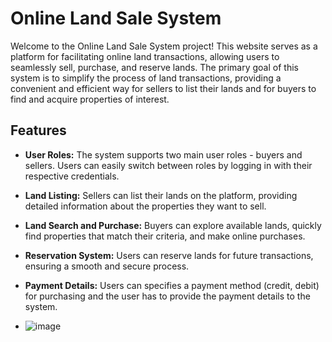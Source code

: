 # Online Land Sale System

Welcome to the Online Land Sale System project! This website serves as a platform for facilitating online land transactions, allowing users to seamlessly sell, purchase, and reserve lands. 
The primary goal of this system is to simplify the process of land transactions, providing a convenient and efficient way for sellers to list their lands and for buyers to find and acquire properties 
of interest.

## Features

- **User Roles:** The system supports two main user roles - buyers and sellers. Users can easily switch between roles by logging in with their respective credentials.

- **Land Listing:** Sellers can list their lands on the platform, providing detailed information about the properties they want to sell.

- **Land Search and Purchase:** Buyers can explore available lands, quickly find properties that match their criteria, and make online purchases.

- **Reservation System:** Users can reserve lands for future transactions, ensuring a smooth and secure process.
  
- **Payment Details:** Users can specifies a payment method (credit, debit) for purchasing and the user has to provide the payment details to the system.

- ![image](https://github.com/HumairaRizwan/Online-Land-Sale-System/assets/128172320/c7c69c1f-8490-42f4-bab6-f14289513d39)

